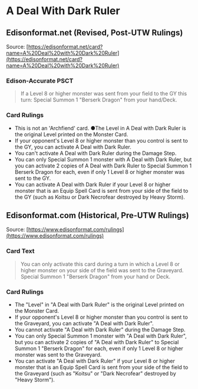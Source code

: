 # A Deal With Dark Ruler

## Edisonformat.net (Revised, Post-UTW Rulings)

Source: [https://edisonformat.net/card?name=A%20Deal%20with%20Dark%20Ruler](https://edisonformat.net/card?name=A%20Deal%20with%20Dark%20Ruler)

### Edison-Accurate PSCT

> If a Level 8 or higher monster was sent from your field to the GY this turn: Special Summon 1 "Berserk Dragon" from your hand/Deck.

### Card Rulings

*   This is not an 'Archfiend' card. ●The Level in A Deal with Dark Ruler is the original Level printed on the Monster Card.
*   If your opponent's Level 8 or higher monster than you control is sent to the GY, you can activate A Deal with Dark Ruler.
*   You can't activate A Deal with Dark Ruler during the Damage Step.
*   You can only Special Summon 1 monster with A Deal with Dark Ruler, but you can activate 2 copies of A Deal with Dark Ruler to Special Summon 1 Berserk Dragon for each, even if only 1 Level 8 or higher monster was sent to the GY.
*   You can activate A Deal with Dark Ruler if your Level 8 or higher monster that is an Equip Spell Card is sent from your side of the field to the GY (such as Koitsu or Dark Necrofear destroyed by Heavy Storm).


## Edisonformat.com (Historical, Pre-UTW Rulings)

Source: [https://www.edisonformat.com/rulings](https://www.edisonformat.com/rulings)

### Card Text

> You can only activate this card during a turn in which a Level 8 or higher monster on your side of the field was sent to the Graveyard. Special Summon 1 "Berserk Dragon" from your hand or Deck.

### Card Rulings

*   The "Level" in "A Deal with Dark Ruler" is the original Level printed on the Monster Card.
*   If your opponent's Level 8 or higher monster than you control is sent to the Graveyard, you can activate "A Deal with Dark Ruler".
*   You cannot activate "A Deal with Dark Ruler" during the Damage Step.
*   You can only Special Summon 1 monster with "A Deal with Dark Ruler", but you can activate 2 copies of "A Deal with Dark Ruler" to Special Summon 1 "Berserk Dragon" for each, even if only 1 Level 8 or higher monster was sent to the Graveyard.
*   You can activate "A Deal with Dark Ruler" if your Level 8 or higher monster that is an Equip Spell Card is sent from your side of the field to the Graveyard (such as "Koitsu" or "Dark Necrofear" destroyed by "Heavy Storm").


